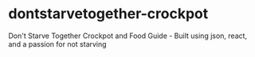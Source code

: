 # dontstarvetogether-crockpot
Don't Starve Together Crockpot and Food Guide - Built using json, react, and a passion for not starving
